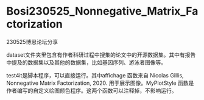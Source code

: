 # Bosi230525_Nonnegative_Matrix_Factorization
230525博思论坛分享

dataset文件夹里包含有作者科研过程中搜集的论文中的开源数据集。其中有报告中提及的数据集以及其他的数据集，比如基因序列、游泳者图像等。

test4it是脚本程序，可以直接运行。其中affichage 函数来自 Nicolas Gillis, Nonnegative Matrix Factorization, 2020. 用于展示图像。MyPlotStyle 函数是作者编写的自定义绘图颜色程序。这两个函数可以注释掉，不影响运行。
